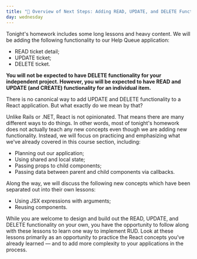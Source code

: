 ```yaml
---
title: "📓 Overview of Next Steps: Adding READ, UPDATE, and DELETE Functionality"
day: wednesday
---
```


Tonight's homework includes some long lessons and heavy content. We will be adding the following functionality to our Help Queue application: 

* READ ticket detail;
* UPDATE ticket;
* DELETE ticket.

**You will not be expected to have DELETE functionality for your independent project. However, you will be expected to have READ and UPDATE (and CREATE) functionality for an individual item.**

There is no canonical way to add UPDATE and DELETE functionality to a React application. But what exactly do we mean by that?

Unlike Rails or .NET, React is not opinionated. That means there are many different ways to do things. In other words, most of tonight's homework does not actually teach any new concepts even though we are adding new functionality. Instead, we will focus on practicing and emphasizing what we've already covered in this course section, including:

* Planning out our application;
* Using shared and local state;
* Passing props to child components;
* Passing data between parent and child components via callbacks.

Along the way, we will discuss the following new concepts which have been separated out into their own lessons:

* Using JSX expressions with arguments;
* Reusing components.

While you are welcome to design and build out the READ, UPDATE, and DELETE functionality on your own, you have the opportunity to follow along with these lessons to learn one way to implement RUD. Look at these lessons primarily as an opportunity to practice the React concepts you've already learned — and to add more complexity to your applications in the process. 
